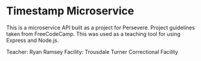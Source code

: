 # Timestamp Microservice

This is a microservice API built as a project for Persevere. Project guidelines taken from FreeCodeCamp.
This was used as a teaching tool for using Express and Node.js.

Teacher: Ryan Ramsey
Facility: Trousdale Turner Correctional Facility
